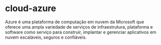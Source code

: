 # cloud-azure
Azure é uma plataforma de computação em nuvem da Microsoft que oferece uma ampla variedade de serviços de infraestrutura, plataforma e software como serviço para construir, implantar e gerenciar aplicativos em nuvem escaláveis, seguros e confiáveis.
